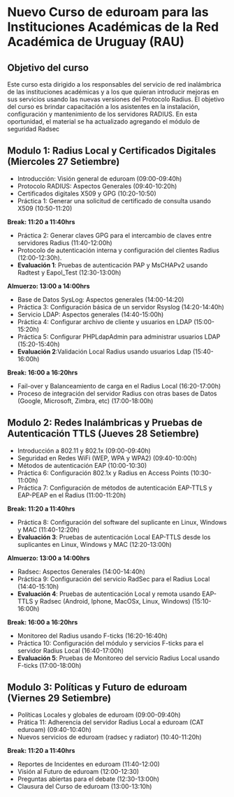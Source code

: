 # Nuevo Curso de **eduroam** para las Instituciones Académicas de la Red Académica de Uruguay (RAU)

## Objetivo del curso

Este curso esta dirigido a los responsables del servicio de red inalámbrica de las instituciones académicas y a los que quieran introducir mejoras en sus servicios usando las nuevas versiones del Protocolo Radius. El objetivo del curso es brindar capacitación a los asistentes en la instalación, configuración y mantenimiento de los servidores RADIUS. En esta oportunidad, el material se ha actualizado agregando el módulo de seguridad Radsec

## Modulo 1: Radius Local y Certificados Digitales (Miercoles 27 Setiembre)

- Introducción: Visión general de eduroam (09:00-09:40h)
- Protocolo RADIUS: Aspectos Generales (09:40-10:20h)
- Certificados digitales X509 y GPG (10:20-10:50)
- Práctica 1: Generar una solicitud de certificado de consulta usando X509 (10:50-11:20)

**Break: 11:20 a 11:40hrs**

- Práctica 2: Generar claves GPG para el intercambio de claves entre servidores Radius (11:40-12:00h)
- Protocolo de autenticación interna y configuración del clientes Radius (12:00-12:30h).
- **Evaluación 1**: Pruebas de autenticación PAP y MsCHAPv2 usando Radtest y Eapol_Test (12:30-13:00h)

**Almuerzo: 13:00 a 14:00hrs**

- Base de Datos SysLog: Aspectos generales (14:00-14:20)
- Práctica 3: Configuración básica de un servidor Rsyslog (14:20-14:40h)
- Servicio LDAP: Aspectos generales (14:40-15:00h)
- Práctica 4: Configurar archivo de cliente y usuarios en LDAP (15:00-15:20h)
- Práctica 5: Configurar PHPLdapAdmin para administrar usuarios LDAP (15:20-15:40h)
- **Evaluación 2**:Validación Local Radius usando usuarios Ldap (15:40-16:00h)

**Break: 16:00 a 16:20hrs**

- Fail-over y Balanceamiento de carga en el Radius Local (16:20-17:00h)
- Proceso de integración del servidor Radius con otras bases de Datos (Google, Microsoft, Zimbra, etc) (17:00-18:00h)

## Modulo 2: Redes Inalámbricas y Pruebas de Autenticación TTLS (Jueves 28 Setiembre)

- Introducción a 802.11 y 802.1x (09:00-09:40h)
- Seguridad en Redes WiFi (WEP, WPA y WPA2) (09:40-10:00h)
- Métodos de autenticación EAP (10:00-10:30)
- Práctica 6: Configuración 802.1x y Radius en Access Points (10:30-11:00h)
- Práctica 7: Configuración de métodos de autenticación EAP-TTLS y EAP-PEAP en el Radius (11:00-11:20h)

**Break: 11:20 a 11:40hrs**

- Práctica 8: Configuración del software del suplicante en Linux, Windows y MAC (11:40-12:20h)
- **Evaluación 3**: Pruebas de autenticación Local EAP-TTLS desde los suplicantes en Linux, Windows y MAC (12:20-13:00h)

**Almuerzo: 13:00 a 14:00hrs**

- Radsec: Aspectos Generales (14:00-14:40h)
- Práctica 9: Configuración del servicio RadSec para el Radius Local (14:40-15:10h)
- **Evaluación 4**: Pruebas de autenticación Local y remota usando EAP-TTLS y Radsec (Android, Iphone, MacOSx, Linux, Windows) (15:10-16:00h)

**Break: 16:00 a 16:20hrs**

- Monitoreo del Radius usando F-ticks (16:20-16:40h)
- Práctica 10: Configuración del módulo y servicios F-ticks para el servidor Radius Local (16:40-17:00h)
- **Evaluación 5**: Pruebas de Monitoreo del servicio Radius Local usando F-ticks (17:00-18:00h)

## Modulo 3: Políticas y Futuro de eduroam (Viernes 29 Setiembre)

- Políticas Locales y globales de eduroam (09:00-09:40h)
- Prática 11: Adherencia del servidor Radius Local a eduroam (CAT eduroam) (09:40-10:40h)
- Nuevos servicios de eduroam (radsec y radiator) (10:40-11:20h)

**Break: 11:20 a 11:40hrs**

- Reportes de Incidentes en eduroam (11:40-12:00)
- Visión al Futuro de eduroam (12:00-12:30)
- Preguntas abiertas para el debate (12:30-13:00h)
- Clausura del Curso de eduroam (13:00-13:10h)
